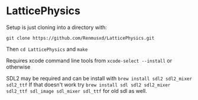 # LatticePhysics

Setup is just cloning into a directory with:

`git clone https://github.com/Renmusxd/LatticePhysics.git`

Then `cd LatticePhysics` and `make`

Requires xcode command line tools from `xcode-select --install` or otherwise

SDL2 may be required and can be install with `brew install sdl2 sdl2_mixer sdl2_ttf`
If that doesn't work try `brew install sdl sdl2 sdl2_mixer sdl2_ttf sdl_image sdl_mixer sdl_ttf` for old sdl as well.
